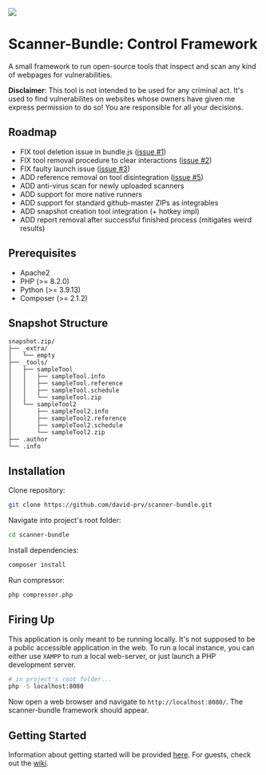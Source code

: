 ![](https://github.com/david-prv/scanner-bundle/blob/main/assets/hero-banner-min.png?raw=true)
# Scanner-Bundle: Control Framework

A small framework to run open-source tools that inspect and scan any kind of webpages for vulnerabilities.  

**Disclaimer**: This tool is not intended to be used for any criminal act. It's used to find vulnerabilites on websites whose owners have given me express permission to do so! You are responsible for all your decisions.

## Roadmap
- FIX tool deletion issue in bundle.js ([issue #1](https://github.com/david-prv/scanner-bundle/issues/1))
- FIX tool removal procedure to clear interactions ([issue #2](https://github.com/david-prv/scanner-bundle/issues/2))
- FIX faulty launch issue ([issue #3](https://github.com/david-prv/scanner-bundle/issues/3))
- ADD reference removal on tool disintegration ([issue #5](https://github.com/david-prv/scanner-bundle/issues/5))
- ADD anti-virus scan for newly uploaded scanners
- ADD support for more native runners
- ADD support for standard github-master ZIPs as integrables
- ADD snapshot creation tool integration (+ hotkey impl)
- ADD report removal after successful finished process (mitigates weird results)

## Prerequisites

 - Apache2
 - PHP (>= 8.2.0)
 - Python (>= 3.9.13)
 - Composer (>= 2.1.2)

## Snapshot Structure

```
snapshot.zip/
├── _extra/
│   └── empty
├── _tools/
│   ├── sampleTool
│   │   ├── sampleTool.info
│   │   ├── sampleTool.reference
│   │   ├── sampleTool.schedule
│   │   └── sampleTool.zip
│   └── sampleTool2
│       ├── sampleTool2.info
│       ├── sampleTool2.reference
│       ├── sampleTool2.schedule
│       └── sampleTool2.zip
├── .author
└── .info
```

## Installation
Clone repository:
```bash
git clone https://github.com/david-prv/scanner-bundle.git
```
Navigate into project's root folder:
```bash
cd scanner-bundle
```
Install dependencies:
```bash
composer install
```
Run compressor:
```bash
php compressor.php
```
## Firing Up

This application is only meant to be running locally. It's not supposed to be a public accessible application in the web. To run a local instance, you can either use `XAMPP` to run a local web-server, or just launch a PHP development server.
```bash
# in project's root folder...
php -S localhost:8080
```
Now open a web browser and navigate to `http://localhost:8080/`. The scanner-bundle framework should appear.

## Getting Started

Information about getting started will be provided [here](https://wiki.etage-4.de/books/eigenentwicklung/chapter/scanner-bundle). For guests, check out the [wiki](/#).
